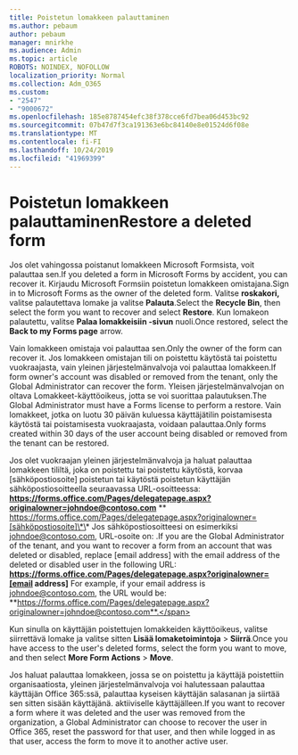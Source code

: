 ```yaml
---
title: Poistetun lomakkeen palauttaminen
ms.author: pebaum
author: pebaum
manager: mnirkhe
ms.audience: Admin
ms.topic: article
ROBOTS: NOINDEX, NOFOLLOW
localization_priority: Normal
ms.collection: Adm_O365
ms.custom:
- "2547"
- "9000672"
ms.openlocfilehash: 185e8787454efc38f378cce6fd7bea06d453bc92
ms.sourcegitcommit: 07b47d7f3ca191363e6bc84140e8e01524d6f08e
ms.translationtype: MT
ms.contentlocale: fi-FI
ms.lasthandoff: 10/24/2019
ms.locfileid: "41969399"
---
```

# <a name="restore-a-deleted-form"></a><span data-ttu-id="eae92-102">Poistetun lomakkeen palauttaminen</span><span class="sxs-lookup"><span data-stu-id="eae92-102">Restore a deleted form</span></span>

<span data-ttu-id="eae92-103">Jos olet vahingossa poistanut lomakkeen Microsoft Formsista, voit palauttaa sen.</span><span class="sxs-lookup"><span data-stu-id="eae92-103">If you deleted a form in Microsoft Forms by accident, you can recover it.</span></span> <span data-ttu-id="eae92-104">Kirjaudu Microsoft Formsiin poistetun lomakkeen omistajana.</span><span class="sxs-lookup"><span data-stu-id="eae92-104">Sign in to Microsoft Forms as the owner of the deleted form.</span></span> <span data-ttu-id="eae92-105">Valitse **roskakori,** valitse palautettava lomake ja valitse **Palauta**.</span><span class="sxs-lookup"><span data-stu-id="eae92-105">Select the **Recycle Bin**, then select the form you want to recover and select **Restore**.</span></span> <span data-ttu-id="eae92-106">Kun lomakeon palautettu, valitse **Palaa lomakkeisiin -sivun** nuoli.</span><span class="sxs-lookup"><span data-stu-id="eae92-106">Once restored, select the **Back to my Forms page** arrow.</span></span>

<span data-ttu-id="eae92-107">Vain lomakkeen omistaja voi palauttaa sen.</span><span class="sxs-lookup"><span data-stu-id="eae92-107">Only the owner of the form can recover it.</span></span> <span data-ttu-id="eae92-108">Jos lomakkeen omistajan tili on poistettu käytöstä tai poistettu vuokraajasta, vain yleinen järjestelmänvalvoja voi palauttaa lomakkeen.</span><span class="sxs-lookup"><span data-stu-id="eae92-108">If form owner's account was disabled or removed from the tenant, only the Global Administrator can recover the form.</span></span> <span data-ttu-id="eae92-109">Yleisen järjestelmänvalvojan on oltava Lomakkeet-käyttöoikeus, jotta se voi suorittaa palautuksen.</span><span class="sxs-lookup"><span data-stu-id="eae92-109">The Global Administrator must have a Forms license to perform a restore.</span></span> <span data-ttu-id="eae92-110">Vain lomakkeet, jotka on luotu 30 päivän kuluessa käyttäjätilin poistamisesta käytöstä tai poistamisesta vuokraajasta, voidaan palauttaa.</span><span class="sxs-lookup"><span data-stu-id="eae92-110">Only forms created within 30 days of the user account being disabled or removed from the tenant can be restored.</span></span>

<span data-ttu-id="eae92-111">Jos olet vuokraajan yleinen järjestelmänvalvoja ja haluat palauttaa lomakkeen tililtä, joka on poistettu tai poistettu käytöstä, korvaa [sähköpostiosoite] poistetun tai käytöstä poistetun käyttäjän sähköpostiosoitteella seuraavassa URL-osoitteessa: **https://forms.office.com/Pages/delegatepage.aspx?originalowner=johndoe@contoso.com** \*\* https://forms.office.com/Pages/delegatepage.aspx?originalowner=[sähköpostiosoite]\*\* Jos sähköpostiosoitteesi on esimerkiksi johndoe@contoso.com, URL-osoite on: .</span><span class="sxs-lookup"><span data-stu-id="eae92-111">If you are the Global Administrator of the tenant, and you want to recover a form from an account that was deleted or disabled, replace [email address] with the email address of the deleted or disabled user in the following URL: **https://forms.office.com/Pages/delegatepage.aspx?originalowner=[email address]** For example, if your email address is johndoe@contoso.com, the URL would be: **https://forms.office.com/Pages/delegatepage.aspx?originalowner=johndoe@contoso.com**.</span></span> 

<span data-ttu-id="eae92-112">Kun sinulla on käyttäjän poistettujen lomakkeiden käyttöoikeus, valitse siirrettävä lomake ja valitse sitten **Lisää lomaketoimintoja** > **Siirrä**.</span><span class="sxs-lookup"><span data-stu-id="eae92-112">Once you have access to the user's deleted forms, select the form you want to move, and then select **More Form Actions** > **Move**.</span></span>

<span data-ttu-id="eae92-113">Jos haluat palauttaa lomakkeen, jossa se on poistettu ja käyttäjä poistettiin organisaatiosta, yleinen järjestelmänvalvoja voi halutessaan palauttaa käyttäjän Office 365:ssä, palauttaa kyseisen käyttäjän salasanan ja siirtää sen sitten sisään käyttäjänä. aktiiviselle käyttäjälleen.</span><span class="sxs-lookup"><span data-stu-id="eae92-113">If you want to recover a form where it was deleted and the user was removed from the organization, a Global Administrator can choose to recover the user in Office 365, reset the password for that user, and then while logged in as that user, access the form to move it to another active user.</span></span> 